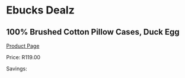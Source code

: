 
# Ebucks Dealz
## 100% Brushed Cotton Pillow Cases, Duck Egg
[Product Page](https://www.ebucks.com/web/shop/productSelected.do?prodId=1068288075&catId=704984344)

Price: R119.00

Savings: 


	